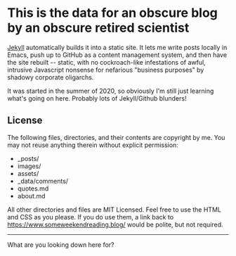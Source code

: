 # This is the data for an obscure blog by an obscure retired scientist  

[Jekyll](https://github.com/mojombo/jekyll) automatically builds it into a static site.  It
lets me write posts locally in Emacs, push up to GitHub as a content management system,
and then have the site rebuilt -- static, with no cockroach-like infestations of awful, intrusive
Javascript nonsense for nefarious "business purposes" by shadowy corporate oligarchs.  

It was started in the summer of 2020, so obviously I'm still just learning what's going on
here.  Probably lots of Jekyll/Github blunders!  

## License  

The following files, directories, and their contents are copyright by me.  You may not reuse
anything therein without explicit permission:  

* \_posts/  
* images/  
* assets/  
* \_data/comments/  
* quotes.md  
* about.md  

All other directories and files are MIT Licensed. Feel free to use the HTML and CSS as you
please. If you do use them, a link back to https://www.someweekendreading.blog/ would be
polite, but not required.  

---

What are you looking down here for?  

